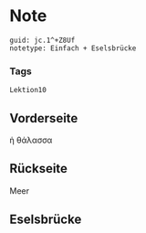 # Note
```
guid: jc.1^+Z8Uf
notetype: Einfach + Eselsbrücke
```

### Tags
```
Lektion10
```

## Vorderseite
ἡ θάλασσα

## Rückseite
Meer

## Eselsbrücke

